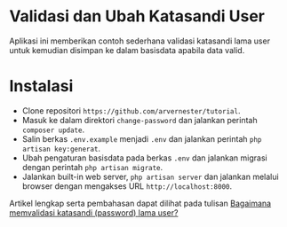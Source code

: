 # Validasi dan Ubah Katasandi User

Aplikasi ini memberikan contoh sederhana validasi katasandi lama user untuk kemudian disimpan ke dalam basisdata apabila data valid.

# Instalasi

- Clone repositori ```https://github.com/arvernester/tutorial```.
- Masuk ke dalam direktori ```change-password``` dan jalankan perintah ```composer update```.
- Salin berkas ```.env.example``` menjadi ```.env``` dan jalankan perintah ```php artisan key:generat```.
- Ubah pengaturan basisdata pada berkas ```.env``` dan jalankan migrasi dengan perintah ```php artisan migrate```.
- Jalankan built-in web server, ```php artisan server``` dan jalankan melalui browser dengan mengakses URL ```http://localhost:8000```.

Artikel lengkap serta pembahasan dapat dilihat pada tulisan [Bagaimana memvalidasi katasandi (password) lama user?](http://laravel.web.id/tutorial/bagaimana-memvalidasi-katasandi-password-lama-user/)